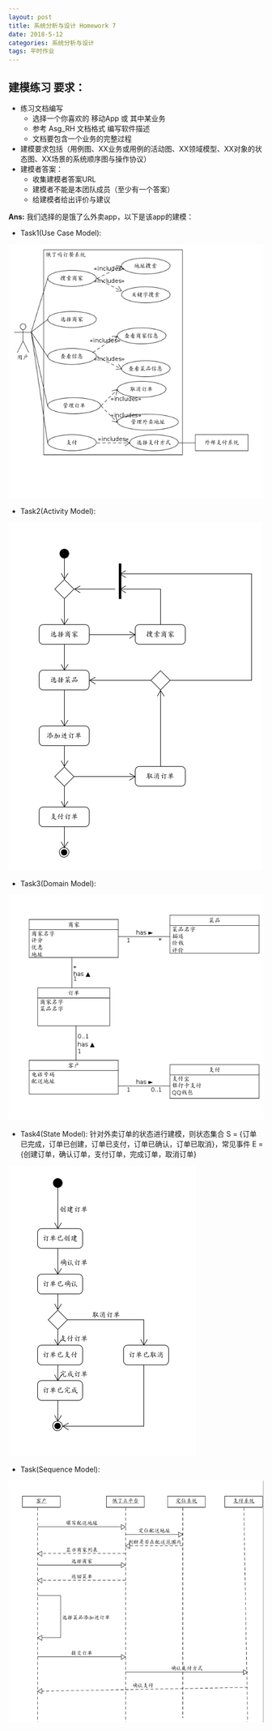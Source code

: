 ```yaml
---
layout: post
title: 系统分析与设计 Homework 7
date: 2018-5-12
categories: 系统分析与设计
tags: 平时作业
---
```


## 建模练习 要求：

* 练习文档编写
  * 选择一个你喜欢的 移动App 或 其中某业务
  * 参考 Asg_RH 文档格式 编写软件描述
  * 文档要包含一个业务的完整过程
* 建模要求包括（用例图、XX业务或用例的活动图、XX领域模型、XX对象的状态图、XX场景的系统顺序图与操作协议）
* 建模者答案：
  * 收集建模者答案URL
  * 建模者不能是本团队成员（至少有一个答案）
  * 给建模者给出评价与建议

**Ans:**
我们选择的是饿了么外卖app，以下是该app的建模：
* Task1(Use Case Model):

![starving_use_case](./starving_use_case.png) 

* Task2(Activity Model):

![starving_activity](./starving_activity.png)

* Task3(Domain Model):

![starving_domain](./starving_domain.png)

* Task4(State Model):
针对外卖订单的状态进行建模，则状态集合 S = {订单已完成，订单已创建，订单已支付，订单已确认，订单已取消}，常见事件 E = {创建订单，确认订单，支付订单，完成订单，取消订单}

![starving_state](./starving_state.png)

* Task(Sequence Model):

![starving_sequence](./starving_sequence.png)
